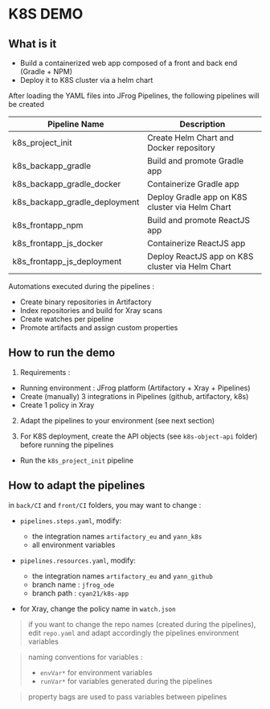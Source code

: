 
# K8S DEMO

## What is it

* Build a containerized web app composed of a front and back end (Gradle + NPM)
* Deploy it to K8S cluster via a helm chart

After loading the YAML files into JFrog Pipelines, the following pipelines will be created

| Pipeline Name | Description | 
| ----------- | ----------- |
| k8s_project_init | Create Helm Chart and Docker repository  |
| k8s_backapp_gradle | Build and promote Gradle app|
| k8s_backapp_gradle_docker | Containerize Gradle app|
| k8s_backapp_gradle_deployment | Deploy Gradle app on K8S cluster via Helm Chart |
| k8s_frontapp_npm | Build and promote ReactJS app|
| k8s_frontapp_js_docker | Containerize ReactJS app|
| k8s_frontapp_js_deployment | Deploy ReactJS app on K8S cluster via Helm Chart |

Automations executed during the pipelines :
* Create binary repositories in Artifactory
* Index repositories and build for Xray scans
* Create watches per pipeline
* Promote artifacts and assign custom properties

## How to run the demo

1. Requirements : 
* Running environment : JFrog platform (Artifactory + Xray + Pipelines)
* Create (manually) 3 integrations in Pipelines (github, artifactory, k8s)
* Create 1 policy in Xray

2. Adapt the pipelines to your environment (see next section)

3. For K8S deployment, create the API objects (see `k8s-object-api` folder) before running the pipelines
* Run the `k8s_project_init` pipeline


## How to adapt the pipelines 

in `back/CI` and `front/CI` folders, you may want to change :

* `pipelines.steps.yaml`, modify: 
    * the integration names `artifactory_eu` and  `yann_k8s`
    * all environment variables 
          
* `pipelines.resources.yaml`, modify:
    * the integration names `artifactory_eu` and  `yann_github`
    * branch name : `jfrog_ode`
    * branch path : `cyan21/k8s-app`
    
* for Xray, change the policy name in `watch.json`

> if you want to change the repo names (created during the pipelines), edit `repo.yaml` and adapt accordingly the pipelines environment variables

> naming conventions for variables : 
> * `envVar*` for environment variables
> * `runVar*` for variables generated during the pipelines

> property bags are used to pass variables between pipelines